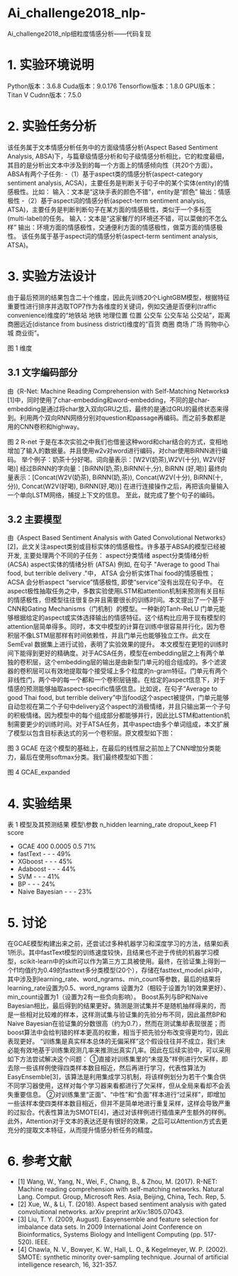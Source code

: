 # Ai_challenge2018_nlp-
Ai_challenge2018_nlp细粒度情感分析——代码复现
# 1.	实验环境说明
Python版本：3.6.8
Cuda版本：9.0.176
Tensorflow版本：1.8.0
GPU版本：Titan V
Cudnn版本：7.5.0
# 2.	实验任务分析
该任务属于文本情感分析任务中的方面级情感分析(Aspect Based Sentiment Analysis, ABSA)下，与篇章级情感分析和句子级情感分析相比，它的粒度最细，其目的是分析出文本中涉及到的每一个方面上的情感倾向性（共20个方面）。
ABSA有两个子任务:
-（1）基于aspect类的情感分析(aspect-category sentiment analysis, ACSA)，主要任务是判断关于句子中的某个实体(entity)的情感极性。比如：
输入：文本是“这块手表的颜色不错”，entity是“颜色”
输出：情感极性
-（2）基于aspect词的情感分析(aspect-term sentiment analysis, ATSA)，主要任务是判断判断句子在某方面的情感极性，类似于一个多标签(multi-label)的任务。
输入：文本是“这家餐厅的环境还不错，可以菜做的不怎么样”
输出：环境方面的情感极性，交通便利方面的情感极性，做菜方面的情感极性。
该任务属于基于aspect词的情感分析(aspect-term sentiment analysis, ATSA)。
# 3.	实验方法设计
由于最后预测的结果包含二十个维度，因此先训练20个LightGBM模型，根据特征重要性进行排序并选取TOP7作为各维度的关键词，例如交通是否便利(traffic convenience)维度的“地铁站 地铁 地理位置 位置 公交车 公交车站 公交站”，距离商圈远近(distance from business district)维度的“百货 商圈 商场 广场 购物中心 城 商业街”。
 
图 1 维度
## 3.1 文字编码部分
由《R-Net: Machine Reading Comprehension with Self-Matching Networks》[1]中，同时使用了char-embedding和word-embedding，不同的是char-embedding是通过将char放入双向GRU之后，最终的是通过GRU的最终状态来得到。利用两个双向RNN网络分别对question和passage再编码。而之前多数都是用的CNN卷积和highway。
 
图 2  R-net
于是在本次实验之中我们也借鉴这种word和char结合的方式，变相地增加了输入的数据量。并且使用w2v对word进行编码，对char使用BiRNN进行编码。
举个例子：奶茶十分好喝。词向量表示：[W2V(奶茶),W2V(十分), W2V(好喝)]
经过BiRNN的字向量：[BiRNN(奶,茶),BiRNN(十,分), BiRNN (好,喝)]
最终向量表示：[Concat(W2V(奶茶), BiRNN(奶,茶)), Concat(W2V(十分), BiRNN(十,分)), Concat(W2V(好喝), BiRNN(好,喝))]
在进行连接操作之后，再把该向量输入一个单向LSTM网络，捕捉上下文的信息。
至此，就完成了整个句子的编码。

## 3.2 主要模型
由《Aspect Based Sentiment Analysis with Gated Convolutional Networks》[2]，此文关注aspect类别或目标实体的情感极性。许多基于ABSA的模型已经被开发, 主要处理两个不同的子任务： aspect分类情绪
aspect分类情绪分析 (ACSA) 
aspect实体的情绪分析 (ATSA)
例如, 在句子 "Average to good Thai food, but terrible delivery ."中， ATSA 会分析实体Thai food的情感极性；ACSA 会分析aspect “service”情感极性, 即使“service”没有出现在句子中。
在aspect极性抽取任务之中，多数实验使用LSTM和attention机制来预测有关目标的情感极性，但模型往往很复杂并且需要很长的训练时间。本文提出了一个基于CNN和Gating Mechanisms（门机制）的模型。一种新的Tanh-ReLU 门单元能够根据给定的aspect或实体选择输出的情感特征。这个结构比应用于现有模型的attention层简单得多。同时，本文中模型的计算在训练中很容易并行化，因为卷积层不像LSTM层那样有时间依赖性，并且门单元也能够独立工作。此文在SemEval 数据集上进行试验，表明了实验效果的提升。
本文模型在更短的训练时间下能得到更好的精确度。对于ACSA任务，模型在embedding层之上有两个单独的卷积层，这个embedding层的输出是由新型门单元的组合组成的。多个滤波器的卷积层可以有效地提取每个接受域上多个粒度的n-gram特征。门单元有两个非线性门，两个中的每一个都和一个卷积层链接。在给定的aspect信息下，对于情感的预测能够抽取aspect-specific情感信息。比如说，在句子“Average to good Thai food, but terrible delivery”中当food这个aspect被提供，门单元能够自动忽视在第二个子句中delivery这个aspect的消极情绪，并且只输出第一个子句的积极情绪。因为模型中的每个组成部分都能够并行，因此比LSTM和attention机制需要更少的训练时间。对于ATSA任务，其中aspect由多个单词组成，本文扩展了模型以包含目标表达式的另一个卷积层。原文模型如下图：
 
图 3  GCAE
在这个模型的基础上，在最后的线性层之前加上了CNN增加分类能力，最后在使用softmax分类。我们最终模型如下图：
 
图 4  GCAE_expanded
# 4.	实验结果
表 1 模型及其预测结果
模型\参数	n_hidden	learning_rate	dropout_keep	F1 score
- GCAE	400	0.0005	0.5	71%
- fastText	-	-	-	49%
- XGboost	-	-	-	45%
- Adaboost	-	-	-	44%
- SVM	-	-	-	41%
- BP	-	-	-	24%
- Naive Bayesian	-	-	-	23%
# 5.	讨论
在GCAE模型构建出来之前，还尝试过多种机器学习和深度学习的方法，结果如表1所示。其中fastText模型的训练速度较快，且结果也不逊于传统的机器学习模型，scikit-learn中的skift可以作为第三方工具被使用。最终，在验证集上得到一个f1均值约为0.49的fasttext多分类模型(20个），存储在fasttext_model.pkl中，其中涉及到learning_rate、word_ngrams、min_count等参数，最后的结果将learning_rate设置为0.5、word_ngrams 设置为2（相较于设置为1的效果更好）、min_count设置为1（设置为2有一些负向影响）。
Boost系列与BP和Naive Bayesian相比，最后得到的结果更好。猜测是测试集并不是随机抽样得来的，而是一些相对比较难的样本，这样测试集与验证集的先验分布不同，因此虽然BP和Naive Bayesian在验证集的分数很高（约为0.7），然而在测试集却表现很差；而boost算法中会给判错的样本更高的权重，相当于把先验分布改变得更均匀，因此表现更好。
“训练集是真实样本总体的无偏采样”这个假设往往并不成立，我们未必能有效地基于训练集观测几率来推测出真实几率。因此在后续实验中，可以采用如下方法尝试解决这个问题：
①直接对训练集里的“未提及”样例进行欠采样，即去除一些该样例使得四类样本数目相近，然后再进行学习，代表性算法为EasyEnsemble[3]，该算法是利用集成学习机制，将该样例划分为若干个集合供不同学习器使用，这样对每个学习器来看都进行了欠采样，但从全局来看却不会丢失重要信息。
②对训练集里“正面”、“中性”和“负面”样本进行“过采样”，即增加一些该样本使四类样本数目相近，但并不是简单地进行重复采样，这样会导致严重的过拟合。代表性算法为SMOTE[4]，通过对该样例进行插值来产生额外的样例。
此外，Attention对于文本的表达还是有很好的效果，之后可以Attention方式去更充分的提取文本特征，从而提升情感分析任务的精度。
# 6.	参考文献
- [1]	Wang, W., Yang, N., Wei, F., Chang, B., & Zhou, M. (2017). R-NET: Machine reading comprehension with self-matching networks. Natural Lang. Comput. Group, Microsoft Res. Asia, Beijing, China, Tech. Rep, 5.
- [2]	Xue, W., & Li, T. (2018). Aspect based sentiment analysis with gated convolutional networks. arXiv preprint arXiv:1805.07043.
- [3]	Liu, T. Y. (2009, August). Easyensemble and feature selection for imbalance data sets. In 2009 International Joint Conference on Bioinformatics, Systems Biology and Intelligent Computing (pp. 517-520). IEEE.
- [4]	Chawla, N. V., Bowyer, K. W., Hall, L. O., & Kegelmeyer, W. P. (2002). SMOTE: synthetic minority over-sampling technique. Journal of artificial intelligence research, 16, 321-357.
